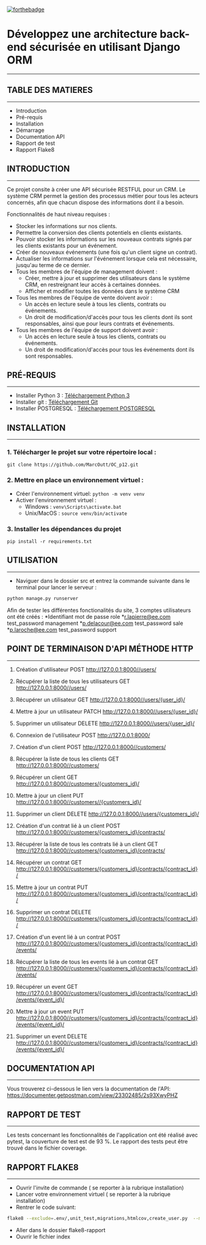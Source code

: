 [![forthebadge](https://forthebadge.com/images/badges/made-with-python.svg)](https://forthebadge.com)
# Développez une architecture back-end sécurisée en utilisant Django ORM
-------------------------------------------------------------------

## TABLE DES MATIERES
---------------------

* Introduction
* Pré-requis
* Installation
* Démarrage
* Documentation API
* Rapport de test
* Rapport Flake8

## INTRODUCTION
----------------

Ce projet consite à créer une API sécurisée RESTFUL pour un CRM.
Le système CRM permet la gestion des processus métier pour tous les acteurs concernés, afin que chacun dispose des informations dont il a besoin.


Fonctionnalités de haut niveau requises :
* Stocker les informations sur nos clients.
* Permettre la conversion des clients potentiels en clients existants.
* Pouvoir stocker les informations sur les nouveaux contrats signés par les clients existants pour un événement.
* Créer de nouveaux événements (une fois qu'un client signe un contrat).
* Actualiser les informations sur l'événement lorsque cela est nécessaire, jusqu'au terme de ce dernier.
* Tous les membres de l'équipe de management doivent : 
   * Créer, mettre à jour et supprimer des utilisateurs dans le système CRM, en restreignant leur accès à certaines données.
   * Afficher et modifier toutes les données dans le système CRM
* Tous les membres de l'équipe de vente doivent avoir :
    * Un accès en lecture seule à tous les clients, contrats ou événements.
    * Un droit de modification/d'accès pour tous les clients dont ils sont responsables, ainsi que pour leurs contrats et événements.
* Tous les membres de l'équipe de support doivent avoir :
    * Un accès en lecture seule à tous les clients, contrats ou événements.
    * Un droit de modification/d'accès pour tous les événements dont ils sont responsables.


## PRÉ-REQUIS
-------------

* Installer Python 3 : [Téléchargement Python 3](https://www.python.org/downloads/)
* Installer git : [Téléchargement Git](https://git-scm.com/book/fr/v2/D%C3%A9marrage-rapide-Installation-de-Git)
* Installer POSTGRESQL : [Téléchargement POSTGRESQL](https://www.postgresql.org/download/)


## INSTALLATION
------------------

### 1. Télécharger le projet sur votre répertoire local : 
```
git clone https://github.com/MarcOutt/OC_p12.git
```
### 2. Mettre en place un environnement virtuel :
* Créer l'environnement virtuel: `python -m venv venv`
* Activer l'environnement virtuel :
    * Windows : `venv\Scripts\activate.bat`
    * Unix/MacOS : `source venv/bin/activate`
    
### 3. Installer les dépendances du projet
```
pip install -r requirements.txt
```


## UTILISATION
--------------

* Naviguer dans le dossier src et entrez la commande suivante dans le terminal pour lancer le serveur :

```bash
python manage.py runserver
```

Afin de tester les différentes fonctionalités du site, 3 comptes utilisateurs ont été créés : 
*Identifiant                   mot de passe     role
*r.lapierre@ee.com             test_password     management
*p.delacour@ee.com             test_password     sale
*p.laroche@ee.com              test_password     support


## POINT DE TERMINAISON D'API  MÉTHODE HTTP 
-------------------------------------------

1. Création d'utilisateur POST http://127.0.0.1:8000//users/
2. Récupérer la liste de tous les utilisateurs GET http://127.0.0.1:8000//users/
3. Récupérer un utilisateur GET http://127.0.0.1:8000//users/{user_id}/
4. Mettre à jour un utilisateur PATCH http://127.0.0.1:8000//users/{user_id}/
5. Supprimer un utilisateur DELETE http://127.0.0.1:8000//users/{user_id}/
6. Connexion de l'utilisateur POST http://127.0.0.1:8000/

7. Création d'un client POST http://127.0.0.1:8000//customers/
8. Récupérer la liste de tous les clients GET http://127.0.0.1:8000//customers/
9. Récupérer un client GET http://127.0.0.1:8000//customers/{customers_id}/
10. Mettre à jour un client PUT http://127.0.0.1:8000//customers//{customers_id}/
11. Supprimer un client DELETE http://127.0.0.1:8000//users/{customers_id}/

12. Création d'un contrat lié à un client POST http://127.0.0.1:8000//customers/{customers_id}/contracts/
13. Récupérer la liste de tous les contrats lié à un client GET http://127.0.0.1:8000//customers/{customers_id}/contracts/
14. Récupérer un contrat GET http://127.0.0.1:8000//customers/{customers_id}/contracts/{contract_id}/
15. Mettre à jour un contrat PUT http://127.0.0.1:8000//customers/{customers_id}/contracts/{contract_id}/
16. Supprimer un contrat DELETE http://127.0.0.1:8000//customers/{customers_id}/contracts/{contract_id}/

17. Création d'un event lié à un contrat POST http://127.0.0.1:8000//customers/{customers_id}/contracts/{contract_id}/events/
18. Récupérer la liste de tous les events lié à un contrat GET http://127.0.0.1:8000//customers/{customers_id}/contracts/{contract_id}/events/
19. Récupérer un event GET http://127.0.0.1:8000//customers/{customers_id}/contracts/{contract_id}/events/{event_id}/
20. Mettre à jour un event PUT http://127.0.0.1:8000//customers/{customers_id}/contracts/{contract_id}/events/{event_id}/
21. Supprimer un event DELETE http://127.0.0.1:8000//customers/{customers_id}/contracts/{contract_id}/events/{event_id}/


## DOCUMENTATION API
---------------------

Vous trouverez ci-dessous le lien vers la documentation de l'API:
https://documenter.getpostman.com/view/23302485/2s93XwyPHZ


## RAPPORT DE TEST
-------------------
Les tests concernant les fonctionnalités de l'application ont été réalisé avec pytest, la couverture de test est de 93 %.
Le rapport des tests peut être trouvé dans le fichier coverage.

## RAPPORT FLAKE8
-------------------

* Ouvrir l'invite de commande ( se reporter à la rubrique installation)
* Lancer votre environnement virtuel ( se reporter à la rubrique installation)
* Rentrer le code suivant:

```bash
flake8 --exclude=.env/,unit_test,migrations,htmlcov,create_user.py  --max-line-length=119 --format=html --htmldir=flake8-rapport
``` 

* Aller dans le dossier flake8-rapport
* Ouvrir le fichier index
